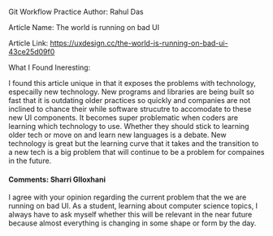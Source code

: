 Git Workflow Practice
Author: Rahul Das

Article Name: The world is running on bad UI

Article Link: https://uxdesign.cc/the-world-is-running-on-bad-ui-43ce25d09f0

What I Found Ineresting:

I found this article unique in that it exposes the problems with technology, especailly new technology. New programs and libraries are being built so fast that it is outdating older practices so quickly and companies are not inclined to chance their while software strucutre to accomodate to these new UI components. It becomes super problematic when coders are learning which technology to use. Whether they should stick to learning older tech or move on and learn new languages is a debate. New technology is great but the learning curve that it takes and the transition to a new tech is a big problem that will continue to be a problem for compaines in the future.


#### Comments: Sharri Glloxhani
I agree with your opinion regarding the current problem that the we are running on bad UI. As a student, learning about computer science topics, I always have to ask myself whether this will be relevant in the near future because almost everything is changing in some shape or form by the day.
